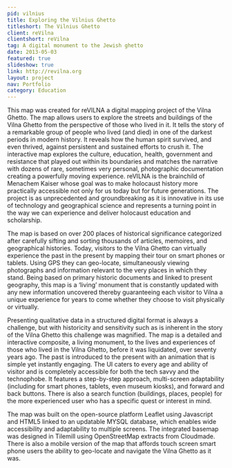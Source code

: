 ```yaml
---
pid: vilnius
title: Exploring the Vilnius Ghetto
titleshort: The Vilnius Ghetto
client: reVilna
clientshort: reVilna
tag: A digital monument to the Jewish ghetto
date: 2013-05-03
featured: true
slideshow: true
link: http://revilna.org
layout: project
nav: Portfolio
category: Education
---
```


This map was created for reVILNA a digital mapping project of the Vilna Ghetto. The map allows users to explore the streets and buildings of the Vilna Ghetto from the perspective of those who lived in it. It tells the story of a remarkable group of people who lived (and died) in one of the darkest periods in modern history. It reveals how the human spirit survived, and even thrived, against persistent and sustained efforts to crush it. The interactive map explores the culture, education, health, government and resistance that played out within its boundaries and matches the narrative with dozens of rare, sometimes very personal, photographic documentation creating a powerfully moving experience. reVILNA is the brainchild of Menachem Kaiser whose goal was to make holocaust history more practically accessible not only for us today but for future generations. The project is as unprecedented and groundbreaking as it is innovative in its use of technology and geographical science and represents a turning point in the way we can experience and deliver holocaust education and scholarship.

The map is based on over 200 places of historical significance categorized after carefully sifting and sorting thousands of articles, memoires, and geographical histories. Today, visitors to the Vilna Ghetto can virtually experience the past in the present by mapping their tour on smart phones or tablets. Using GPS they can geo-locate, simultaneously viewing photographs and information relevant to the very places in which they stand. Being based on primary historic documents and linked to present geography, this map is a ‘living’ monument that is constantly updated with any new information uncovered thereby guaranteeing each visitor to Vilna a unique experience for years to come whether they choose to visit physically or virtually.

Presenting qualitative data in a structured digital format is always a challenge, but with historicity and sensitivity such as is inherent in the story of the Vilna Ghetto this challenge was magnified. The map is a detailed and interactive composite, a living monument, to the lives and experiences of those who lived in the Vilna Ghetto, before it was liquidated, over seventy years ago. The past is introduced to the present with an animation that is simple yet instantly engaging. The UI caters to every age and ability of visitor and is completely accessible for both the tech savvy and the technophobe. It features a step-by-step approach, multi-screen adaptability (including for smart phones, tablets, even museum kiosks), and forward and back buttons. There is also a search function (buildings, places, people) for the more experienced user who has a specific quest or interest in mind.

The map was built on the open-source platform Leaflet using Javascript and HTML5 linked to an updatable MYSQL database, which enables wide accessibility and adaptability to multiple screens. The integrated basemap was designed in Tilemill using OpenStreetMap extracts from Cloudmade. There is also a mobile version of the map that affords touch screen smart phone users the ability to geo-locate and navigate the Vilna Ghetto as it was.